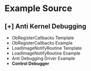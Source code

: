 # Example Source
## [+] Anti Kernel Debugging
- ObRegisterCallbacks Template
- ObRegisterCallbacks Example
- LoadImageNotifyRoutine Template
- LoadImageNotifyRoutine Example
- Anti Debugging Driver Example
- **Control Debugger**



